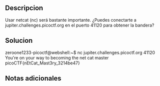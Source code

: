 ## Descripcion 

Usar netcat (nc) será bastante importante. ¿Puedes conectarte a 
jupiter.challenges.picoctf.org en el puerto 41120 para obtener la bandera?
## Solucion

zeroone1233-picoctf@webshell:~$ nc jupiter.challenges.picoctf.org 41120
You're on your way to becoming the net cat master
picoCTF{nEtCat_Mast3ry_3214be47}
## Notas adicionales
